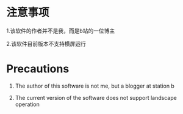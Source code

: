 #  注意事项
1.该软件的作者并不是我，而是b站的一位博主

2.该软件目前版本不支持横屏运行

# Precautions
1. The author of this software is not me, but a blogger at station b

2. The current version of the software does not support landscape operation

